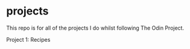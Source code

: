# projects
This repo is for all of the projects I do whilst following The Odin Project.

Project 1: Recipes